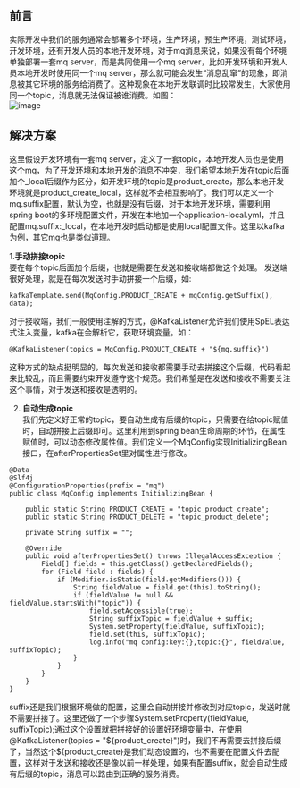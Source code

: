 ## 前言  
实际开发中我们的服务通常会部署多个环境，生产环境，预生产环境，测试环境，开发环境，还有开发人员的本地开发环境，对于mq消息来说，如果没有每个环境单独部署一套mq server，而是共同使用一个mq server，比如开发环境和开发人员本地开发时使用同一个mq server，那么就可能会发生“消息乱窜”的现象，即消息被其它环境的服务给消费了。这种现象在本地开发联调时比较常发生，大家使用同一个topic，消息就无法保证被谁消费。如图：  
![image](https://github.com/jmilktea/jmilktea/blob/master/%E8%AE%BE%E8%AE%A1/images/mq-topic.png)    

## 解决方案  
这里假设开发环境有一套mq server，定义了一套topic，本地开发人员也是使用这个mq，为了开发环境和本地开发的消息不冲突，我们希望本地开发在topic后面加个_local后缀作为区分，如开发环境的topic是product_create，那么本地开发环境就是product_create_local，这样就不会相互影响了。我们可以定义一个mq.suffix配置，默认为空，也就是没有后缀，对于本地开发环境，需要利用spring boot的多环境配置文件，开发在本地加一个application-local.yml，并且配置mq.suffix:_local，在本地开发时启动都是使用local配置文件。这里以kafka为例，其它mq也是类似道理。

1.**手动拼接topic**  
要在每个topic后面加个后缀，也就是需要在发送和接收端都做这个处理。
发送端很好处理，就是在每次发送时手动拼接一个后缀，如:
```
kafkaTemplate.send(MqConfig.PRODUCT_CREATE + mqConfig.getSuffix(), data);
```
对于接收端，我们一般使用注解的方式，@KafkaListener允许我们使用SpEL表达式注入变量，kafka在会解析它，获取环境变量。如：
```
@KafkaListener(topics = MqConfig.PRODUCT_CREATE + "${mq.suffix}")
```
这种方式的缺点挺明显的，每次发送和接收都需要手动去拼接这个后缀，代码看起来比较乱，而且需要约束开发遵守这个规范。我们希望是在发送和接收不需要关注这个事情，对于发送和接收是透明的。

2. **自动生成topic**  
我们先定义好正常的topic，要自动生成有后缀的topic，只需要在给topic赋值时，自动拼接上后缀即可。这里利用到spring bean生命周期的环节，在属性赋值时，可以动态修改属性值。我们定义一个MqConfig实现InitializingBean接口，在afterPropertiesSet里对属性进行修改。
```
@Data
@Slf4j
@ConfigurationProperties(prefix = "mq")
public class MqConfig implements InitializingBean {

	public static String PRODUCT_CREATE = "topic_product_create";
    public static String PRODUCT_DELETE = "topic_product_delete";

	private String suffix = "";

	@Override
	public void afterPropertiesSet() throws IllegalAccessException {
		Field[] fields = this.getClass().getDeclaredFields();
		for (Field field : fields) {
			if (Modifier.isStatic(field.getModifiers())) {
				String fieldValue = field.get(this).toString();
				if (fieldValue != null && fieldValue.startsWith("topic")) {
					field.setAccessible(true);
					String suffixTopic = fieldValue + suffix;
					System.setProperty(fieldValue, suffixTopic);
					field.set(this, suffixTopic);
					log.info("mq config:key:{},topic:{}", fieldValue, suffixTopic);
				}
			}
		}
	}
}
```
suffix还是我们根据环境做的配置，这里会自动拼接并修改到对应topic，发送时就不需要拼接了。这里还做了一个步骤System.setProperty(fieldValue, suffixTopic);通过这个设置就把拼接好的设置好环境变量中，在使用@KafkaListener(topics = "${product_create}")时，我们不再需要去拼接后缀了，当然这个${product_create}是我们动态设置的，也不需要在配置文件去配置，这样对于发送和接收还是像以前一样处理，如果有配置suffix，就会自动生成有后缀的topic，消息可以路由到正确的服务消费。
